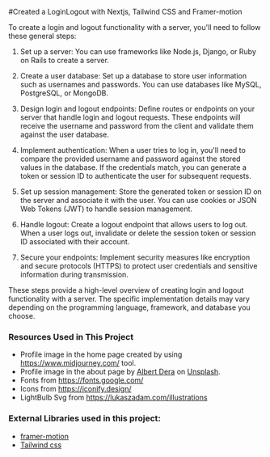 #Created a LoginLogout with Nextjs, Tailwind CSS and Framer-motion

To create a login and logout functionality with a server, you'll need to follow these general steps:

1. Set up a server: You can use frameworks like Node.js, Django, or Ruby on Rails to create a server.

2. Create a user database: Set up a database to store user information such as usernames and passwords. You can use databases like MySQL, PostgreSQL, or MongoDB.

3. Design login and logout endpoints: Define routes or endpoints on your server that handle login and logout requests. These endpoints will receive the username and password from the client and validate them against the user database.

4. Implement authentication: When a user tries to log in, you'll need to compare the provided username and password against the stored values in the database. If the credentials match, you can generate a token or session ID to authenticate the user for subsequent requests.

5. Set up session management: Store the generated token or session ID on the server and associate it with the user. You can use cookies or JSON Web Tokens (JWT) to handle session management.

6. Handle logout: Create a logout endpoint that allows users to log out. When a user logs out, invalidate or delete the session token or session ID associated with their account.

7. Secure your endpoints: Implement security measures like encryption and secure protocols (HTTPS) to protect user credentials and sensitive information during transmission.

These steps provide a high-level overview of creating login and logout functionality with a server. The specific implementation details may vary depending on the programming language, framework, and database you choose.

### Resources Used in This Project

- Profile image in the home page created by using https://www.midjourney.com/ tool.
- Profile image in the about page by [Albert Dera](https://unsplash.com/@albertdera?utm_source=unsplash&utm_medium=referral&utm_content=creditCopyText) 
on [Unsplash](https://unsplash.com/photos/ILip77SbmOE?utm_source=unsplash&utm_medium=referral&utm_content=creditCopyText).
- Fonts from https://fonts.google.com/ <br />
- Icons from https://iconify.design/ <br />
- LightBulb Svg from https://lukaszadam.com/illustrations <br />

### External Libraries used in this project:

- [framer-motion](https://www.framer.com/motion/) <br />
- [Tailwind css](https://tailwindcss.com/) <br />


